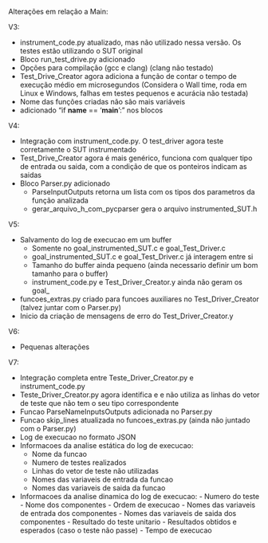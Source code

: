 Alterações em relação a Main:

V3:
- instrument_code.py atualizado, mas não utilizado nessa versão. Os testes estão utilizando o SUT original
- ⁠Bloco run_test_drive.py adicionado
- Opções para compilação (gcc e clang) (clang não testado)
- ⁠Test_Drive_Creator agora adiciona a função de contar o tempo de execução médio em microsegundos (Considera o Wall time, roda em Linux e Windows, falhas em testes pequenos e acurácia não testada)
- ⁠Nome das funções criadas não são mais variáveis 
- ⁠adicionado “if __name__ == ‘__main__’:” nos blocos

V4:
- Integração com instrument_code.py. O test_driver agora teste corretamente o SUT instrumentado
- ⁠Test_Drive_Creator agora é mais genérico, funciona com qualquer tipo de entrada ou saida, com a condição de que os ponteiros indicam as saidas
- Bloco Parser.py adicionado
    - ParseInputOutputs retorna um lista com os tipos dos parametros da função analizada
    - gerar_arquivo_h_com_pycparser gera o arquivo instrumented_SUT.h

V5: 
- Salvamento do log de execucao em um buffer 
    - Somente no goal_instrumented_SUT.c e goal_Test_Driver.c
    - goal_instrumented_SUT.c e goal_Test_Driver.c já interagem entre si
    - Tamanho do buffer ainda pequeno (ainda necessario definir um bom tamanho para o buffer) 
    - instrument_code.py e Test_Driver_Creator.y ainda não geram os goal_
- funcoes_extras.py criado para funcoes auxiliares no Test_Driver_Creator (talvez juntar com o Parser.py)
- Inicio da criação de mensagens de erro do Test_Driver_Creator.y

V6: 
- Pequenas alterações

V7:
- Integração completa entre Teste_Driver_Creator.py e instrument_code.py
- Teste_Driver_Creator.py agora identifica e e não utiliza as linhas do vetor de teste que não tem o seu tipo correspondente
- Funcao ParseNameInputsOutputs adicionada no Parser.py
- Funcao skip_lines atualizada no funcoes_extras.py (ainda não juntado com o Parser.py)
- Log de execucao no formato JSON
- Informacoes da analise estática do log de execucao:
    - Nome da funcao
    - Numero de testes realizados
    - Linhas do vetor de teste não utilizadas
    - Nomes das variaveis de entrada da funcao
    - Nomes das variaveis de saida da funcao
- Informacoes da analise dinamica do log de execucao:
      - Numero do teste
      - Nome dos componentes
      - Ordem de execucao
      - Nomes das variaveis de entrada dos componentes
      - Nomes das variaveis de saida dos componentes
      - Resultado do teste unitario
      - Resultados obtidos e esperados (caso o teste não passe)
      - Tempo de execucao
